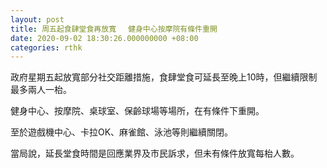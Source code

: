 ```yaml
---
layout: post
title: 周五起食肆堂食再放寬　 健身中心按摩院有條件重開
date: 2020-09-02 18:30:26.000000000 +08:00
categories: rthk
---
```


政府星期五起放寬部分社交距離措施，食肆堂食可延長至晚上10時，但繼續限制最多兩人一枱。

健身中心、按摩院、桌球室、保齡球場等場所，在有條件下重開。

至於遊戲機中心、卡拉OK、麻雀館、泳池等則繼續關閉。

當局說，延長堂食時間是回應業界及巿民訴求，但未有條件放寬每枱人數。
